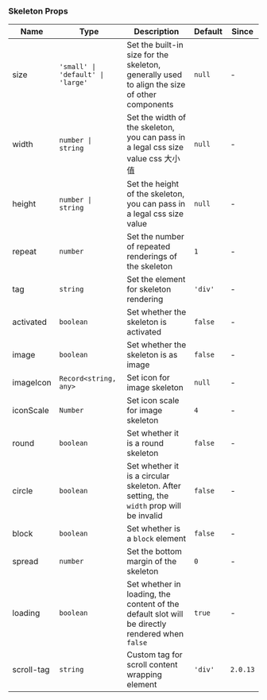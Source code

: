 ### Skeleton Props

| Name       | Type                              | Description                                                                                    | Default | Since    |
| ---------- | --------------------------------- | ---------------------------------------------------------------------------------------------- | ------- | -------- |
| size       | `'small' \| 'default' \| 'large'` | Set the built-in size for the skeleton, generally used to align the size of other components   | `null`  | -        |
| width      | `number \| string`                | Set the width of the skeleton, you can pass in a legal css size value css 大小值               | `null`  | -        |
| height     | `number \| string`                | Set the height of the skeleton, you can pass in a legal css size value                         | `null`  | -        |
| repeat     | `number`                          | Set the number of repeated renderings of the skeleton                                          | `1`     | -        |
| tag        | `string`                          | Set the element for skeleton rendering                                                         | `'div'` | -        |
| activated  | `boolean`                         | Set whether the skeleton is activated                                                          | `false` | -        |
| image      | `boolean`                         | Set whether the skeleton is as image                                                           | `false` | -        |
| imageIcon  | `Record<string, any>`             | Set icon for image skeleton                                                                    | `null`  | -        |
| iconScale  | `Number`                          | Set icon scale for image skeleton                                                              | `4`     | -        |
| round      | `boolean`                         | Set whether it is a round skeleton                                                             | `false` | -        |
| circle     | `boolean`                         | Set whether it is a circular skeleton. After setting, the `width` prop will be invalid         | `false` | -        |
| block      | `boolean`                         | Set whether is a `block` element                                                               | `false` | -        |
| spread     | `number`                          | Set the bottom margin of the skeleton                                                          | `0`     | -        |
| loading    | `boolean`                         | Set whether in loading, the content of the default slot will be directly rendered when `false` | `true`  | -        |
| scroll-tag | `string`                          | Custom tag for scroll content wrapping element                                                 | `'div'` | `2.0.13` |
